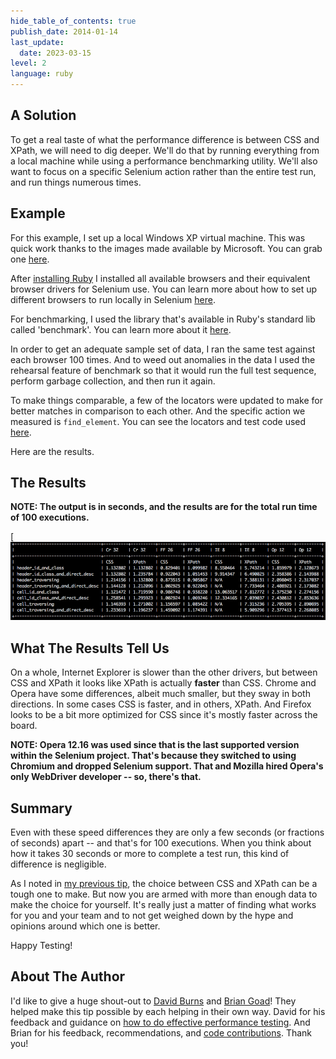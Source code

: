 ```yaml
---
hide_table_of_contents: true
publish_date: 2014-01-14
last_update:
  date: 2023-03-15
level: 2
language: ruby
---
```


## A Solution

To get a real taste of what the performance difference is between CSS and XPath, we will need to dig deeper. We'll do 
that by running everything from a local machine while using a performance benchmarking utility. We'll also want to 
focus on a specific Selenium action rather than the entire test run, and run things numerous times.

## Example

For this example, I set up a local Windows XP virtual machine. This was quick work thanks to the images made available 
by Microsoft. You can grab one [here](https://developer.microsoft.com/en-us/windows/downloads/virtual-machines/).

After [installing Ruby](http://rubyinstaller.org/downloads/) I installed all available browsers and their equivalent 
browser drivers for Selenium use. You can learn more about how to set up different browsers to run locally in 
Selenium [here](https://elementalselenium.com/docs/chrome-driver/29-chrome-driver).

For benchmarking, I used the library that's available in Ruby's standard lib called 'benchmark'. You can learn more 
about it [here](https://github.com/ruby/benchmark).

In order to get an adequate sample set of data, I ran the same test against each browser 100 times. And to weed out 
anomalies in the data I used the rehearsal feature of benchmark so that it would run the full test sequence, perform 
garbage collection, and then run it again.

To make things comparable, a few of the locators were updated to make for better matches in comparison to each other. 
And the specific action we measured is `find_element`. You can see the locators and test code used 
[here](https://github.com/diemol/selenium-benchmark/blob/master/lib/page-objects/small_dom.rb).

Here are the results.

## The Results

**NOTE: The output is in seconds, and the results are for the total run time of 100 executions.**

[![local browser benchmarks](./../images/local-browser-benchmarks.png)

## What The Results Tell Us

On a whole, Internet Explorer is slower than the other drivers, but between CSS and XPath it looks like XPath is 
actually **faster** than CSS. Chrome and Opera have some differences, albeit much smaller, but they sway in both 
directions. In some cases CSS is faster, and in others, XPath. And Firefox looks to be a bit more optimized for 
CSS since it's mostly faster across the board.

**NOTE: Opera 12.16 was used since that is the last supported version within the Selenium project. That's because 
they switched to using Chromium and dropped Selenium support. That and Mozilla hired Opera's only WebDriver 
developer -- so, there's that.**

## Summary

Even with these speed differences they are only a few seconds (or fractions of seconds) apart -- and that's for 
100 executions. When you think about how it takes 30 seconds or more to complete a test run, this kind of 
difference is negligible.

As I noted in [my previous tip](https://elementalselenium.com/docs/css-vs-xpath/32-css-vs-xpath), the choice between 
CSS and XPath can be a tough one to make. But now you are armed with more than enough data to make the choice for 
yourself. It's really just a matter of finding what works for you and your team and to not get weighed down by the 
hype and opinions around which one is better.

Happy Testing!

## About The Author

I'd like to give a huge shout-out to [David Burns](https://twitter.com/AutomatedTester) and [Brian Goad](https://twitter.com/bbbco)! They helped make this tip possible 
by each helping in their own way. David for his feedback and guidance on [how to do effective performance testing](https://www.youtube.com/watch?v=qQgDDAan4rM). 
And Brian for his feedback, recommendations, and [code contributions](https://twitter.com/bbbco/status/421707164919418880). 
Thank you!

